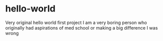 # hello-world
Very original hello world first project
I am a very boring person 
who originally had aspirations of med school or 
making a big difference
I was wrong
